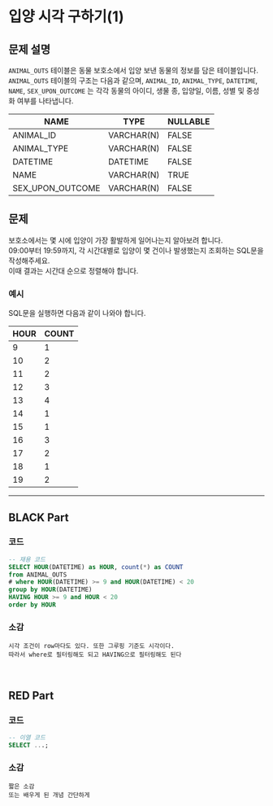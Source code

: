 # 입양 시각 구하기(1)

## 문제 설명

`ANIMAL_OUTS` 테이블은 동물 보호소에서 입양 보낸 동물의 정보를 담은 테이블입니다.  
`ANIMAL_OUTS` 테이블의 구조는 다음과 같으며, `ANIMAL_ID`, `ANIMAL_TYPE`, `DATETIME`, `NAME`, `SEX_UPON_OUTCOME` 는 각각 동물의 아이디, 생물 종, 입양일, 이름, 성별 및 중성화 여부를 나타냅니다.

| NAME              | TYPE        | NULLABLE |
|-------------------|-------------|----------|
| ANIMAL_ID         | VARCHAR(N)  | FALSE    |
| ANIMAL_TYPE       | VARCHAR(N)  | FALSE    |
| DATETIME          | DATETIME    | FALSE    |
| NAME              | VARCHAR(N)  | TRUE     |
| SEX_UPON_OUTCOME  | VARCHAR(N)  | FALSE    |

## 문제

보호소에서는 몇 시에 입양이 가장 활발하게 일어나는지 알아보려 합니다.  
09:00부터 19:59까지, 각 시간대별로 입양이 몇 건이나 발생했는지 조회하는 SQL문을 작성해주세요.  
이때 결과는 시간대 순으로 정렬해야 합니다.

### 예시

SQL문을 실행하면 다음과 같이 나와야 합니다.

| HOUR | COUNT |
|------|-------|
| 9    | 1     |
| 10   | 2     |
| 11   | 2     |
| 12   | 3     |
| 13   | 4     |
| 14   | 1     |
| 15   | 1     |
| 16   | 3     |
| 17   | 2     |
| 18   | 1     |
| 19   | 2     |


---

## BLACK Part

### 코드
```sql
-- 재용 코드
SELECT HOUR(DATETIME) as HOUR, count(*) as COUNT
from ANIMAL_OUTS
# where HOUR(DATETIME) >= 9 and HOUR(DATETIME) < 20
group by HOUR(DATETIME)
HAVING HOUR >= 9 and HOUR < 20
order by HOUR
```
### 소감
```plaintext
시각 조건이 row마다도 있다. 또한 그루핑 기준도 시각이다.
따라서 where로 필터링해도 되고 HAVING으로 필터링해도 된다
```

<br/>


## RED Part

### 코드
```sql
-- 이열 코드
SELECT ...;
```
### 소감
```plaintext
짧은 소감
또는 배우게 된 개념 간단하게
```
